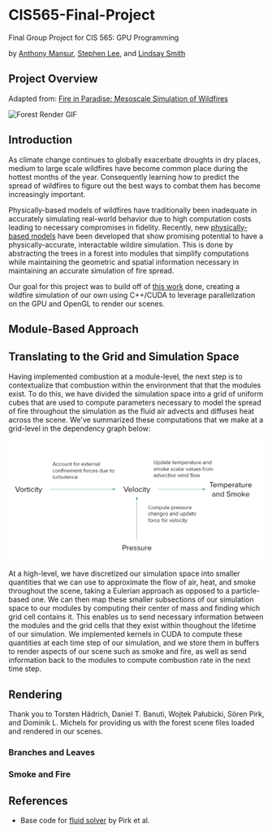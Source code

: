 # CIS565-Final-Project
Final Group Project for CIS 565: GPU Programming

by [Anthony Mansur](), [Stephen Lee](), and [Lindsay Smith]()

## Project Overview
Adapted from: [Fire in Paradise: Mesoscale Simulation of Wildfires](http://computationalsciences.org/publications/haedrich-2021-wildfires/haedrich-2021-wildfires.pdf)

![Forest Render GIF](images/basic-wildfire-demo-part1.gif)

## Introduction

As climate change continues to globally exacerbate droughts in dry places, medium to large scale wildfires have become common place during the hottest months of the year. Consequently learning how to predict the spread of wildfires to figure out the best ways to combat them has become increasingly important. 

Physically-based models of wildfires have traditionally been inadequate in accurately simulating real-world behavior due to high computation costs leading to necessary compromises in fidelity. Recently, new [physically-based models](http://computationalsciences.org/publications/haedrich-2021-wildfires/haedrich-2021-wildfires.pdf) have been developed that show promising potential to have a physically-accurate, interactable wildire simulation. This is done by abstracting the trees in a forest into modules that simplify computations while maintaining the geometric and spatial information necessary in maintaining an accurate simulation of fire spread. 

Our goal for this project was to build off of [this work](http://computationalsciences.org/publications/haedrich-2021-wildfires.html) done, creating a wildfire simulation of our own using C++/CUDA to leverage parallelization on the GPU and OpenGL to render our scenes.

## Module-Based Approach

## Translating to the Grid and Simulation Space
Having implemented combustion at a module-level, the next step is to contextualize that combustion within the environment that that the modules exist. To do this, we have divided the simulation space into a grid of uniform cubes that are used to compute parameters necessary to model the spread of fire throughout the simulation as the fluid air advects and diffuses heat across the scene. We've summarized these computations that we make at a grid-level in the dependency graph below:

![Fluid overview](images/fluid-overview.PNG)

At a high-level, we have discretized our simulation space into smaller quantities that we can use to approximate the flow of air, heat, and smoke throughout the scene, taking a Eulerian approach as opposed to a particle-based one. We can then map these smaller subsections of our simulation space to our modules by computing their center of mass and finding which grid cell contains it. This enables us to send necessary information between the modules and the grid cells that they exist within thoughout the lifetime of our simulation. We implemented kernels in CUDA to compute these quantities at each time step of our simulation, and we store them in buffers to render aspects of our scene such as smoke and fire, as well as send information back to the modules to compute combustion rate in the next time step.

## Rendering
Thank you to Torsten Hädrich, Daniel T. Banuti, Wojtek Pałubicki, Sören Pirk, and Dominik L. Michels for providing us with the forest scene files loaded and rendered in our scenes.
### Branches and Leaves
### Smoke and Fire
## References
* Base code for [fluid solver](https://github.com/art049/InteractiveWoodCombustion) by Pirk et al.